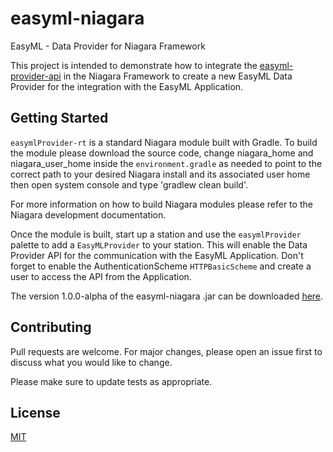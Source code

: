 # easyml-niagara
EasyML - Data Provider for Niagara Framework

This project is intended to demonstrate how to integrate the [easyml-provider-api](https://github.com/qlsolutions/easyml-provider-api) 
in the Niagara Framework to create a new EasyML Data Provider for the integration with the EasyML Application.

## Getting Started

`easymlProvider-rt` is a standard Niagara module built with Gradle. To build the module please
download the source code, change niagara_home and niagara_user_home inside the `environment.gradle`
as needed to point to the correct path to your desired Niagara install and its associated user home
then open system console and type 'gradlew clean build'.

For more information on how to build Niagara modules please refer to the Niagara development documentation.

Once the module is built, start up a station and use the `easymlProvider` palette to add
a `EasyMLProvider` to your station. This will enable the Data Provider API for the communication
with the EasyML Application. Don't forget to enable the AuthenticationScheme `HTTPBasicScheme` and
create a user to access the API from the Application.

The version 1.0.0-alpha of the easyml-niagara .jar can be downloaded [here](https://github.com/qlsolutions/easyml-niagara/releases/download/v1.0.0-beta/easymlProvider-rt.jar).

## Contributing
Pull requests are welcome. For major changes, please open an issue first to discuss what you would like to change.

Please make sure to update tests as appropriate.

## License
[MIT](https://github.com/qlsolutions/easyml-niagara/blob/main/LICENSE)
